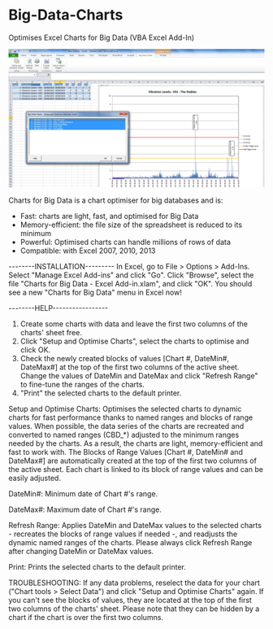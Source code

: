 # Big-Data-Charts
Optimises Excel Charts for Big Data (VBA Excel Add-In)

![Alt text](/screenshot01.jpg?raw=true "Big Data Charts")

Charts for Big Data is a chart optimiser for big databases and is:
  - Fast: charts are light, fast, and optimised for Big Data
  - Memory-efficient: the file size of the spreadsheet is reduced to its minimum
  - Powerful: Optimised charts can handle millions of rows of data
  - Compatible: with Excel 2007, 2010, 2013

--------INSTALLATION---------
In Excel, go to File > Options > Add-Ins.
Select "Manage Excel Add-ins" and click "Go".
Click "Browse", select the file "Charts for Big Data - Excel Add-in.xlam", and click "OK".
You should see a new "Charts for Big Data" menu in Excel now!



--------HELP-----------------
1) Create some charts with data and leave the first two columns of the charts' sheet free.
2) Click "Setup and Optimise Charts", select the charts to optimise and click OK. 
3) Check the newly created blocks of values [Chart #, DateMin#, DateMax#] at the top of the first two columns of the active sheet. Change the values of DateMin and DateMax and click "Refresh Range" to fine-tune the ranges of the charts. 
4) "Print" the selected charts to the default printer.


Setup and Optimise Charts:
Optimises the selected charts to dynamic charts for fast performance thanks to named ranges and blocks of range values. When possible, the data series of the charts are recreated and converted to named ranges (CBD_*) adjusted to the minimum ranges needed by the charts. As a result, the charts are light, memory-efficient and fast to work with. 
The Blocks of Range Values [Chart #, DateMin# and DateMax#] are automatically created at the top of the first two columns of the active sheet. Each chart is linked to its block of range values and can be easily adjusted.

DateMin#:
Minimum date of Chart #'s range. 

DateMax#:
Maximum date of Chart #'s range.

Refresh Range:
Applies DateMin and DateMax values to the selected charts - recreates the blocks of range values if needed -, and readjusts the dynamic named ranges of the charts. Please always click Refresh Range after changing DateMin or DateMax values.

Print:
Prints the selected charts to the default printer.


TROUBLESHOOTING:
If any data problems, reselect the data for your chart ("Chart tools > Select Data") and click "Setup and Optimise Charts" again.
If you can't see the blocks of values, they are located at the top of the first two columns of the charts' sheet. Please note that they can be hidden by a chart if the chart is over the first two columns.

